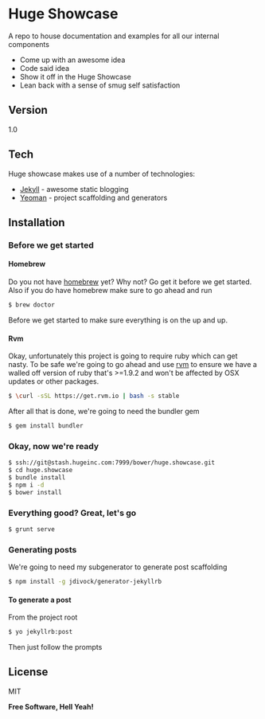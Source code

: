 Huge Showcase
=========

A repo to house documentation and examples for all our internal components

  - Come up with an awesome idea
  - Code said idea
  - Show it off in the Huge Showcase
  - Lean back with a sense of smug self satisfaction

Version
----

1.0

Tech
-----------

Huge showcase makes use of a number of technologies:

* [Jekyll] - awesome static blogging
* [Yeoman] - project scaffolding and generators


Installation
--------------

### Before we get started

#### Homebrew

Do you not have [homebrew] yet? Why not? Go get it before we get started. Also if you do have homebrew make sure to go ahead and run 

```sh
$ brew doctor
```

Before we get started to make sure everything is on the up and up.

#### Rvm

Okay, unfortunately this project is going to require ruby which can get nasty. To be safe we're going to go ahead and use [rvm] to ensure we have a walled off version of ruby that's >=1.9.2 and won't be affected by OSX updates or other packages.

```sh
$ \curl -sSL https://get.rvm.io | bash -s stable
```

After all that is done, we're going to need the bundler gem

```sh
$ gem install bundler
```

### Okay, now we're ready

```sh
$ ssh://git@stash.hugeinc.com:7999/bower/huge.showcase.git
$ cd huge.showcase
$ bundle install
$ npm i -d
$ bower install
```

### Everything good? Great, let's go

```sh
$ grunt serve
```

### Generating posts

We're going to need my subgenerator to generate post scaffolding

```sh
$ npm install -g jdivock/generator-jekyllrb
```

#### To generate a post
From the project root

```sh
$ yo jekyllrb:post
```

Then just follow the prompts

License
----

MIT


**Free Software, Hell Yeah!**

[Jekyll]:http://jekyllrb.com/
[Yeoman]:http://yeoman.io/
[rvm]:http://rvm.io/
[homebrew]:http://brew.sh
    